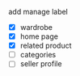add manage label
- [x] wardrobe
- [x] home page
- [x] related product
- [ ] categories
- [ ] seller profile